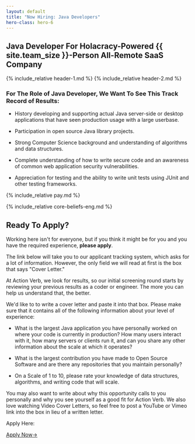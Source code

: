 ```yaml
---
layout: default
title: "Now Hiring: Java Developers"
hero-class: hero-6
---
```


## Java Developer For Holacracy-Powered {{ site.team_size }}-Person All-Remote SaaS Company

{% include_relative header-1.md %}
{% include_relative header-2.md %}

### For The Role of Java Developer, We Want To See This Track Record of Results:

 * History developing and supporting actual Java server-side or desktop applications
that have seen production usage with a large userbase.

 * Participation in open source Java library projects.

 * Strong Computer Science background and understanding of algorithms and
 data structures.

 * Complete understanding of how to write secure code and an awareness of
 common web application security vulnerabilities.

 * Appreciation for testing and the ability to write unit tests using
 JUnit and other testing frameworks.

{% include_relative pay.md %}

{% include_relative core-beliefs-eng.md %}

## Ready To Apply?

Working here isn't for everyone, but if you think it might be for you and you have the required experience, **please apply**.

The link below will take you to our applicant tracking system, which
asks for a lot of information.  However, the only field we will read at
first is the box that says "Cover Letter."

At Action Verb, we look for results, so our initial screening round
starts by reviewing your previous results as a coder or engineer.  The
more you can help us understand that, the better.

We'd like to to write a cover letter and paste it into that box.  Please make sure
that it contains all of the following information about your level of experience:

 * What is the largest Java application you have personally worked on where
 your code is currently in production?  How many users interact with it,
 how many servers or clients run it, and can you share any other information about
 the scale at which it operates?

 * What is the largest contribution you have made to Open Source
 Software and are there any repositories that you maintain personally?

 * On a Scale of 1 to 10, please rate your knowledge of data structures,
 algorithms, and writing code that will scale.

You may also want to write about why this opportunity calls to you
personally and why you see yourself as a good fit for Action Verb.  We
also love watching Video Cover Letters, so feel free to post a YouTube
or Vimeo link into the box in lieu of a written letter.

Apply Here:

<p><a class="page-btn f7 f5-ns ttu tracked-slight mb2" href="http://actionverb.applytojob.com/apply/XewrZe/Systems-Engineer">Apply Now<span class="pl1">&#8594;</span></a></p>

